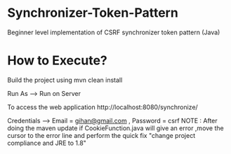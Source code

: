 # Synchronizer-Token-Pattern
Beginner level implementation of CSRF synchronizer token pattern (Java) 
# How to Execute?
Build the project using mvn clean install

Run As      --> Run on Server

To access the web application http://localhost:8080/synchronize/

Credentials --> Email = gihan@gmail.com , Password = csrf
NOTE : After doing the maven update if CookieFunction.java will give an error ,move the cursor to the error line and perform the quick fix "change project compliance and JRE to 1.8"
